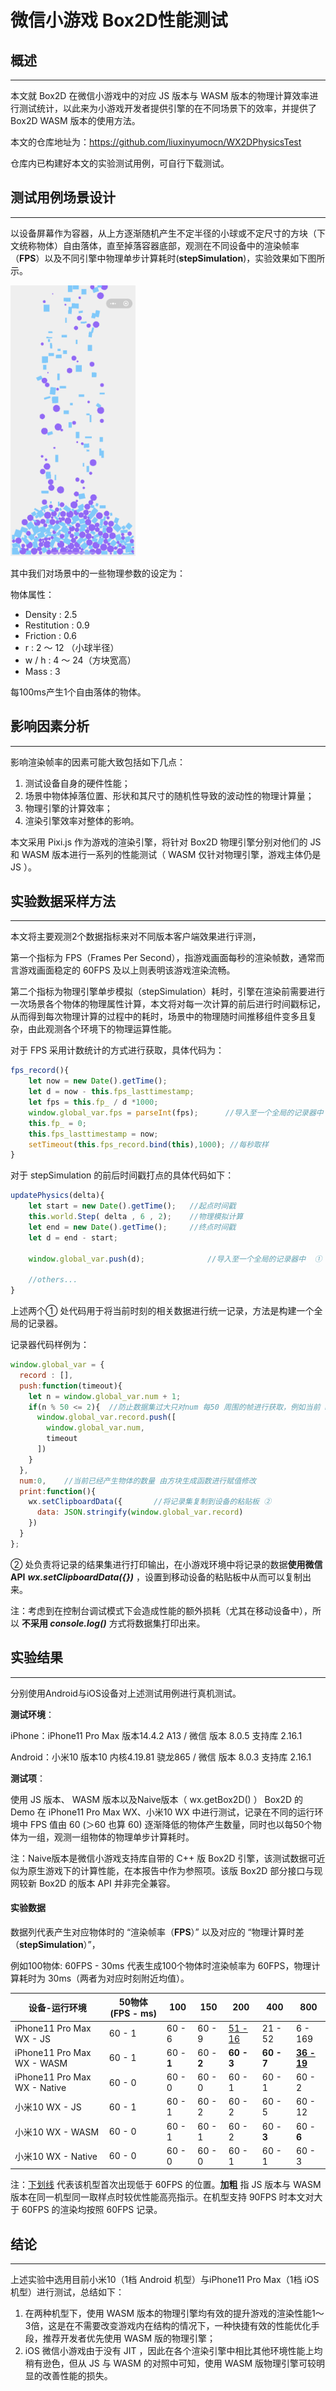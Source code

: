 # 微信小游戏 Box2D性能测试


## 概述

------

本文就 Box2D 在微信小游戏中的对应 JS 版本与 WASM 版本的物理计算效率进行测试统计，以此来为小游戏开发者提供引擎的在不同场景下的效率，并提供了 Box2D WASM 版本的使用方法。



本文的仓库地址为：https://github.com/liuxinyumocn/WX2DPhysicsTest

仓库内已构建好本文的实验测试用例，可自行下载测试。



## 测试用例场景设计

------

以设备屏幕作为容器，从上方逐渐随机产生不定半径的小球或不定尺寸的方块（下文统称物体）自由落体，直至掉落容器底部，观测在不同设备中的渲染帧率（**FPS**）以及不同引擎中物理单步计算耗时(**stepSimulation**)，实验效果如下图所示。

<img src="https://github.com/liuxinyumocn/WX2DPhysicsTest/blob/master/source/IMG_8626.PNG?raw=true" width="200" />

其中我们对场景中的一些物理参数的设定为：

物体属性：

- Density : 2.5
- Restitution : 0.9
- Friction : 0.6
- r : 2 ～ 12 （小球半径）
- w / h : 4 ～ 24（方块宽高）
- Mass : 3

每100ms产生1个自由落体的物体。



## 影响因素分析

------

影响渲染帧率的因素可能大致包括如下几点：

1. 测试设备自身的硬件性能；
2. 场景中物体掉落位置、形状和其尺寸的随机性导致的波动性的物理计算量；
3. 物理引擎的计算效率；
4. 渲染引擎效率对整体的影响。

本文采用 Pixi.js 作为游戏的渲染引擎，将针对 Box2D 物理引擎分别对他们的 JS 和 WASM 版本进行一系列的性能测试（ WASM 仅针对物理引擎，游戏主体仍是 JS ）。



## 实验数据采样方法

------

本文将主要观测2个数据指标来对不同版本客户端效果进行评测，

第一个指标为 FPS（Frames Per Second），指游戏画面每秒的渲染帧数，通常而言游戏画面稳定的 60FPS 及以上则表明该游戏渲染流畅。

第二个指标为物理引擎单步模拟（stepSimulation）耗时，引擎在渲染前需要进行一次场景各个物体的物理属性计算，本文将对每一次计算的前后进行时间戳标记，从而得到每次物理计算的过程中的耗时，场景中的物理随时间推移组件变多且复杂，由此观测各个环境下的物理运算性能。

对于 FPS 采用计数统计的方式进行获取，具体代码为：

```javascript
fps_record(){
	let now = new Date().getTime();
	let d = now - this.fps_lasttimestamp;
	let fps = this.fp_ / d *1000;
	window.global_var.fps = parseInt(fps);		//导入至一个全局的记录器中  ①
	this.fp_ = 0;
	this.fps_lasttimestamp = now;
	setTimeout(this.fps_record.bind(this),1000); //每秒取样
}
```

对于 stepSimulation 的前后时间戳打点的具体代码如下：

```javascript
updatePhysics(delta){
	let start = new Date().getTime();	//起点时间戳
	this.world.Step( delta , 6 , 2);	//物理模拟计算
	let end = new Date().getTime();		//终点时间戳
	let d = end - start;
  
	window.global_var.push(d);				//导入至一个全局的记录器中  ①
	
	//others...
}
```

上述两个① 处代码用于将当前时刻的相关数据进行统一记录，方法是构建一个全局的记录器。

记录器代码样例为：

```JavaScript
window.global_var = {
  record : [],
  push:function(timeout){
    let n = window.global_var.num + 1;
    if(n % 50 <= 2){  //防止数据集过大只对num 每50 周围的帧进行获取，例如当前 num 为49、50、51 时则开始记录
      window.global_var.record.push([
        window.global_var.num,
        timeout
      ])
    }
  },
  num:0,	//当前已经产生物体的数量 由方块生成函数进行赋值修改
  print:function(){
    wx.setClipboardData({		//将记录集复制到设备的粘贴板 ②
      data: JSON.stringify(window.global_var.record)
    })
  }
};
```

② 处负责将记录的结果集进行打印输出，在小游戏环境中将记录的数据**使用微信API** ***wx.setClipboardData({})*** ，设置到移动设备的粘贴板中从而可以复制出来。

注：考虑到在控制台调试模式下会造成性能的额外损耗（尤其在移动设备中），所以 **不采用 *console.log()*** 方式将数据集打印出来。



## 实验结果

------

分别使用Android与iOS设备对上述测试用例进行真机测试。



**测试环境**：

iPhone：iPhone11 Pro Max 版本14.4.2 A13 / 微信 版本 8.0.5 支持库 2.16.1

Android：小米10 版本10 内核4.19.81 骁龙865  / 微信 版本 8.0.3 支持库 2.16.1



**测试项**：

使用 JS 版本、 WASM 版本以及Naive版本（ wx.getBox2D() ） Box2D 的 Demo 在 iPhone11 Pro Max WX、小米10 WX 中进行测试，记录在不同的运行环境中 FPS 值由 60 (＞60 也算 60) 逐渐降低的物体产生数量，同时也以每50个物体为一组，观测一组物体的物理单步计算耗时。

注：Naive版本是微信小游戏支持库自带的 C++ 版 Box2D 引擎，该测试数据可近似为原生游戏下的计算性能，在本报告中作为参照项。该版 Box2D 部分接口与现网较新 Box2D 的版本 API 并非完全兼容。



#### 实验数据

数据列代表产生对应物体时的 “渲染帧率（**FPS**）” 以及对应的 “物理计算时差（**stepSimulation**）”，

例如100物体:  60FPS - 30ms  代表生成100个物体时渲染帧率为 60FPS，物理计算耗时为 30ms（两者为对应时刻附近均值）。

| 设备-运行环境                | 50物体 (FPS - ms) | 100        | 150        | 200            | 400        | 800                |
| ---------------------------- | ----------------- | ---------- | ---------- | -------------- | ---------- | ------------------ |
| iPhone11 Pro Max WX - JS     | 60 - 1            | 60 - 6     | 60 - 9     | <u>51 - 16</u> | 21 - 52    | 6 - 169            |
| iPhone11 Pro Max WX - WASM   | 60 - 1            | 60 - **1** | 60 - **2** | **60 - 3**     | **60 - 7** | **<u>36 - 19</u>** |
| iPhone11 Pro Max WX - Native | 60 - 0            | 60 - 0     | 60 - 0     | 60 - 1         | 60 - 1     | 60 - 2             |
| 小米10 WX - JS               | 60 - 1            | 60 - 1     | 60 - 2     | 60 - 2         | 60 - 5     | 60 - 12            |
| 小米10 WX - WASM             | 60 - 0            | 60 - 1     | 60 - 1     | 60 - 2         | 60 - **3** | 60 - **6**         |
| 小米10 WX - Native           | 60 - 0            | 60 - 0     | 60 - 0     | 60 - 1         | 60 - 1     | 60 - 3             |

注：<u>下划线</u> 代表该机型首次出现低于 60FPS 的位置。**加粗** 指 JS 版本与 WASM 版本在同一机型同一取样点时较优性能高亮指示。在机型支持 90FPS 时本文对大于 60FPS 的渲染均按照 60FPS 记录。



## 结论

------

上述实验中选用目前小米10（1档 Android 机型）与iPhone11 Pro Max（1档 iOS 机型）进行测试，总结如下：

1. 在两种机型下，使用 WASM 版本的物理引擎均有效的提升游戏的渲染性能1～3倍，这是在不需要改变游戏内在结构的情况下，一种快捷有效的性能优化手段，推荐开发者优先使用 WASM 版的物理引擎；
2. iOS 微信小游戏由于没有 JIT ，因此在各个渲染引擎中相比其他环境性能上均稍有逊色，但从 JS 与 WASM 的对照中可知，使用 WASM 版物理引擎可较明显的改善性能的损失。